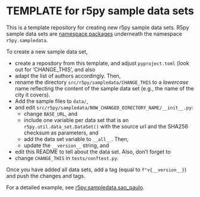 # TEMPLATE for r5py sample data sets

This is a template repository for creating new r5py sample data sets. R5py
sample data sets are [namespace
packages](https://packaging.python.org/en/latest/guides/packaging-namespace-packages/#native-namespace-packages)
underneath the namespace `r5py.sampledata`.

To create a new sample data set, 

- create a repository from this template, and adjust `pyproject.toml` (look
  out for ‘CHANGE_THIS’, and also 
- adapt the list of authors accordingly. Then,
- rename the directory `src/r5py/sampledata/CHANGE_THIS` to a *lowercase*
  name reflecting the content of the sample data set (e.g., the name of the
  city it covers). 
- Add the sample files to `data/`,
- and edit `src/r5py/sampledata/NOW_CHANGED_DIRECTORY_NAME/__init__.py`: 
    - change `BASE_URL`, and
    - include one variable per data set that is an
      `r5py.util.data_set.DataSet()` with the source url and the SHA256
      checksum as parameters, and
    - add the data set variable to `__all__`. Then,
    - update the `__version__` string, and
- edit this README to tell about the data set. Also, don’t forget to
- change `CHANGE_THIS` in `tests/conftest.py`.

Once you have added all data sets, add a tag (equal to `f"v{__version__}`) and
push the changes and tags.

For a detailed example, see
[r5py.sampledata.sao_paulo](https://github.com/r5py/r5py.sampledata.sao_paulo).
